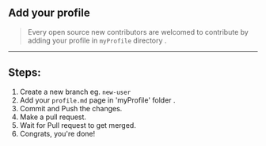 ## Add your profile


> Every open source new contributors are welcomed to contribute by adding your profile in ``` myProfile ``` directory .

----
## Steps:
1. Create a new branch eg. ``` new-user ```
2. Add your ```profile.md``` page in 'myProfile' folder .
3. Commit and Push the changes.
4. Make a pull request.
5. Wait for Pull request to get merged.
6. Congrats, you're done!
